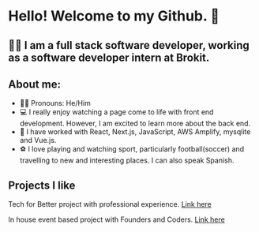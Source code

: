 # Hello! Welcome to my Github. 👋

## :man_technologist: I am a full stack software developer, working as a software developer intern at Brokit.  

## About me:
- :man_beard: Pronouns: He/Him
- :computer: I really enjoy watching a page come to life with front end development. However, I am excited to learn more about the back end. 
- :school: I have worked with React, Next.js, JavaScript, AWS Amplify, mysqlite and Vue.js. 
- :soccer: I love playing and watching sport, particularly football(soccer) and travelling to new and interesting places. I can also speak Spanish.  

## Projects I like
Tech for Better project with professional experience. [Link here](https://github.com/fac25/amai-mtoto) 

In house event based project with Founders and Coders. [Link here](https://github.com/fac25/week7-away-days)




